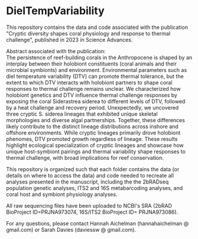 # DielTempVariability
This repository contains the data and code associated with the publication "Cryptic diversity shapes coral physiology and response to thermal challenge", published in 2023 in Science Advances.

Abstract associated with the publication: <br />
The persistence of reef-building corals in the Anthropocene is shaped by an interplay between their holobiont constituents (coral animals and their microbial symbionts) and environment. Environmental parameters such as diel temperature variability (DTV) can promote thermal tolerance, but the extent to which DTV interacts with holobiont partners to shape coral responses to thermal challenge remains unclear. We characterized how holobiont genetics and DTV influence thermal challenge responses by exposing the coral Siderastrea siderea to different levels of DTV, followed by a heat challenge and recovery period. Unexpectedly, we uncovered three cryptic S. siderea lineages that exhibited unique skeletal morphologies and diverse algal partnerships. Together, these differences likely contribute to the distinct lineage distributions across inshore and offshore environments. While cryptic lineages primarily drove holobiont phenomes, DTV promoted growth regardless of lineage. These results highlight ecological specialization of cryptic lineages and showcase how unique host-symbiont pairings and thermal variability shape responses to thermal challenge, with broad implications for reef conservation.

This repository is organized such that each folder contains the data (or details on where to access the data) and code needed to recreate all analyses presented in the manuscript, including the the 2bRADseq population genetic analyses, ITS2 and 16S metabarcoding analyses, and coral host and symbiont physiology analyses. 

All raw sequencing files have been uploaded to NCBI's SRA (2bRAD BioProject ID=PRJNA973074, 16S/ITS2 BioProject ID= PRJNA973086).

For any questions, please contact Hannah Aichelman (hannahaichelman @ gmail.com) or Sarah Davies (daviessw @ gmail.com).
